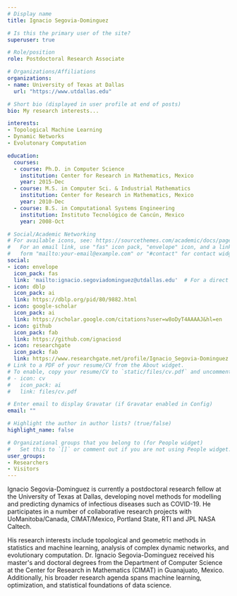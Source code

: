```yaml
---
# Display name
title: Ignacio Segovia-Dominguez

# Is this the primary user of the site?
superuser: true

# Role/position
role: Postdoctoral Research Associate

# Organizations/Affiliations
organizations:
- name: University of Texas at Dallas
  url: "https://www.utdallas.edu"

# Short bio (displayed in user profile at end of posts)
bio: My research interests...

interests:
- Topological Machine Learning
- Dynamic Networks
- Evolutonary Computation

education:
  courses:
  - course: Ph.D. in Computer Science
    institution: Center for Research in Mathematics, Mexico
    year: 2015-Dec
  - course: M.S. in Computer Sci. & Industrial Mathematics
    institution: Center for Research in Mathematics, Mexico
    year: 2010-Dec
  - course: B.S. in Computational Systems Engineering
    institution: Instituto Tecnológico de Cancún, Mexico
    year: 2008-Oct

# Social/Academic Networking
# For available icons, see: https://sourcethemes.com/academic/docs/page-builder/#icons
#   For an email link, use "fas" icon pack, "envelope" icon, and a link in the
#   form "mailto:your-email@example.com" or "#contact" for contact widget.
social:
- icon: envelope
  icon_pack: fas
  link: 'mailto:ignacio.segoviadominguez@utdallas.edu'  # For a direct email link, use "mailto:test@example.org".
- icon: dblp
  icon_pack: ai
  link: https://dblp.org/pid/80/9882.html
- icon: google-scholar
  icon_pack: ai
  link: https://scholar.google.com/citations?user=w8oDyT4AAAAJ&hl=en
- icon: github
  icon_pack: fab
  link: https://github.com/ignaciosd
- icon: researchgate
  icon_pack: fab
  link: https://www.researchgate.net/profile/Ignacio_Segovia-Dominguez
# Link to a PDF of your resume/CV from the About widget.
# To enable, copy your resume/CV to `static/files/cv.pdf` and uncomment the lines below.
# - icon: cv
#   icon_pack: ai
#   link: files/cv.pdf

# Enter email to display Gravatar (if Gravatar enabled in Config)
email: ""

# Highlight the author in author lists? (true/false)
highlight_name: false

# Organizational groups that you belong to (for People widget)
#   Set this to `[]` or comment out if you are not using People widget.
user_groups:
- Researchers
- Visitors
---
```


Ignacio Segovia-Dominguez is currently a postdoctoral research fellow at the University of Texas at Dallas, developing novel methods for modelling and predicting dynamics of infectious diseases such as COVID-19. He participates in a number of collaborative research projects with UoManitoba/Canada, CIMAT/Mexico, Portland State, RTI and JPL NASA Caltech. 

His research interests include topological and geometric methods in statistics and machine learning, analysis of complex dynamic networks, and evolutionary computation. Dr. Ignacio Segovia-Dominguez received his master's and doctoral degrees from the Department of Computer Science at the Center for Research in Mathematics (CIMAT) in Guanajuato, Mexico. Additionally, his broader research agenda spans machine learning, optimization, and statistical foundations of data science. 

